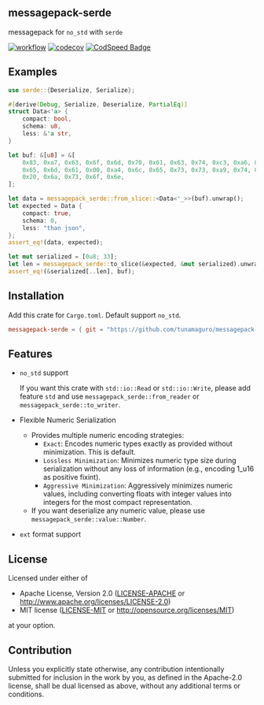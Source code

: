 ## messagepack-serde

messagepack for `no_std` with `serde`

[![workflow](https://github.com/tunamaguro/messagepack-rs/actions/workflows/pull_request.yaml/badge.svg)](https://github.com/tunamaguro/messagepack-rs/actions)
[![codecov](https://codecov.io/gh/tunamaguro/messagepack-rs/graph/badge.svg?token=1UJNSKR2C1)](https://codecov.io/gh/tunamaguro/messagepack-rs)
[![CodSpeed Badge](https://img.shields.io/endpoint?url=https://codspeed.io/badge.json)](https://codspeed.io/tunamaguro/messagepack-rs)

## Examples

```rust
use serde::{Deserialize, Serialize};

#[derive(Debug, Serialize, Deserialize, PartialEq)]
struct Data<'a> {
    compact: bool,
    schema: u8,
    less: &'a str,
}

let buf: &[u8] = &[
    0x83, 0xa7, 0x63, 0x6f, 0x6d, 0x70, 0x61, 0x63, 0x74, 0xc3, 0xa6, 0x73, 0x63, 0x68,
    0x65, 0x6d, 0x61, 0x00, 0xa4, 0x6c, 0x65, 0x73, 0x73, 0xa9, 0x74, 0x68, 0x61, 0x6e,
    0x20, 0x6a, 0x73, 0x6f, 0x6e,
];

let data = messagepack_serde::from_slice::<Data<'_>>(buf).unwrap();
let expected = Data {
    compact: true,
    schema: 0,
    less: "than json",
};
assert_eq!(data, expected);

let mut serialized = [0u8; 33];
let len = messagepack_serde::to_slice(&expected, &mut serialized).unwrap();
assert_eq!(&serialized[..len], buf);
```

## Installation

Add this crate for `Cargo.toml`. Default support `no_std`.

```toml
messagepack-serde = { git = "https://github.com/tunamaguro/messagepack-rs.git" }
```

## Features

- `no_std` support

    If you want this crate with `std::io::Read` or `std::io::Write`, please add feature `std` and use `messagepack_serde::from_reader` or `messagepack_serde::to_writer`.

- Flexible Numeric Serialization
    - Provides multiple numeric encoding strategies:
        - `Exact`: Encodes numeric types exactly as provided without minimization. This is default.
        - `Lossless Minimization`: Minimizes numeric type size during serialization without any loss of information (e.g., encoding 1_u16 as positive fixint).
        - `Aggressive Minimization`: Aggressively minimizes numeric values, including converting floats with integer values into integers for the most compact representation.
    - If you want deserialize any numeric value, please use `messagepack_serde::value::Number`.

- `ext` format support

## License

Licensed under either of

- Apache License, Version 2.0 ([LICENSE-APACHE](https://github.com/tunamaguro/messagepack-rs/blob/main/LICENSE-APACHE) or <http://www.apache.org/licenses/LICENSE-2.0>)
- MIT license ([LICENSE-MIT](https://github.com/tunamaguro/messagepack-rs/blob/main/LICENSE-MIT) or <http://opensource.org/licenses/MIT>)

at your option.

## Contribution
Unless you explicitly state otherwise, any contribution intentionally submitted for inclusion in the work by you, as defined in the Apache-2.0 license, shall be dual licensed as above, without any additional terms or conditions.